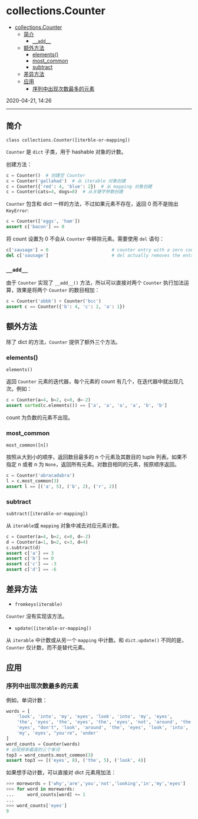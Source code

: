 # collections.Counter

- [collections.Counter](#collectionscounter)
  - [简介](#%e7%ae%80%e4%bb%8b)
    - [`__add__`](#add)
  - [额外方法](#%e9%a2%9d%e5%a4%96%e6%96%b9%e6%b3%95)
    - [elements()](#elements)
    - [most_common](#mostcommon)
    - [subtract](#subtract)
  - [差异方法](#%e5%b7%ae%e5%bc%82%e6%96%b9%e6%b3%95)
  - [应用](#%e5%ba%94%e7%94%a8)
    - [序列中出现次数最多的元素](#%e5%ba%8f%e5%88%97%e4%b8%ad%e5%87%ba%e7%8e%b0%e6%ac%a1%e6%95%b0%e6%9c%80%e5%a4%9a%e7%9a%84%e5%85%83%e7%b4%a0)

2020-04-21, 14:26
***

## 简介

`class collections.Counter([iterble-or-mapping])`

`Counter` 是 `dict` 子类，用于 hashable 对象的计数。

创建方法：

```py
c = Counter()  # 创建空 Counter
c = Counter('gallahad')  # 从 iterable 对象创建
c = Counter({'red': 4, 'blue': 2})  # 从 mapping 对象创建
c = Counter(cats=4, dogs=8)  # 从关键字参数创建
```

`Counter` 包含和 dict 一样的方法，不过如果元素不存在，返回 0 而不是抛出 `KeyError`:

```py
c = Counter(['eggs', 'ham'])
assert c['bacon'] == 0
```

将 count 设置为 0 不会从 `Counter` 中移除元素。需要使用 `del` 语句：

```py
c['sausage'] = 0                        # counter entry with a zero count
del c['sausage']                        # del actually removes the entry
```

### `__add__`

由于 `Counter` 实现了 `__add__()` 方法，所以可以直接对两个 `Counter` 执行加法运算，效果是将两个 `Counter` 的数目相加：

```py
c = Counter('abbb') + Counter('bcc')
assert c == Counter({'b': 4, 'c': 2, 'a': 1})
```

## 额外方法

除了 dict 的方法，`Counter` 提供了额外三个方法。

### elements()

`elements()`

返回 `Counter` 元素的迭代器，每个元素的 count 有几个，在迭代器中就出现几次。例如：

```py
c = Counter(a=4, b=2, c=0, d=-2)
assert sorted(c.elements()) == ['a', 'a', 'a', 'a', 'b', 'b']
```

count 为负数的元素不出现。

### most_common

`most_common([n])`

按照从大到小的顺序，返回数目最多的 n 个元素及其数目的 tuple 列表。如果不指定 n 或者 n 为 `None`，返回所有元素。对数目相同的元素，按原顺序返回。

```py
c = Counter('abracadabra')
l = c.most_common(3)
assert l == [('a', 5), ('b', 2), ('r', 2)]
```

### subtract

`subtract([iterable-or-mapping])`

从 `iterable`或 `mapping` 对象中减去对应元素计数。

```py
c = Counter(a=4, b=2, c=0, d=-2)
d = Counter(a=1, b=2, c=3, d=4)
c.subtract(d)
assert c['a'] == 3
assert c['b'] == 0
assert c['c'] == -3
assert c['d'] == -6
```

## 差异方法

- `fromkeys(iterable)`

`Counter` 没有实现该方法。

- `update([iterable-or-mapping])`

从 `iterable` 中计数或从另一个 `mapping` 中计数。和 `dict.update()` 不同的是，`Counter` 仅计数，而不是替代元素。

## 应用

### 序列中出现次数最多的元素

例如，单词计数：

```py
words = [
    'look', 'into', 'my', 'eyes', 'look', 'into', 'my', 'eyes',
    'the', 'eyes', 'the', 'eyes', 'the', 'eyes', 'not', 'around', 'the',
    'eyes', "don't", 'look', 'around', 'the', 'eyes', 'look', 'into',
    'my', 'eyes', "you're", 'under'
]
word_counts = Counter(words)
# 出现频率最高的三个单词
top3 = word_counts.most_common(3)
assert top3 == [('eyes', 8), ('the', 5), ('look', 4)]
```

如果想手动计数，可以直接对 dict 元素用加法：

```py
>>> morewords = ['why','are','you','not','looking','in','my','eyes']
>>> for word in morewords:
...     word_counts[word] += 1
...
>>> word_counts['eyes']
9
```
